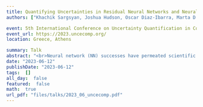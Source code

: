 ```yaml
---
title: Quantifying Uncertainties in Residual Neural Networks and Neural ODEs
authors: ["Khachik Sargsyan, Joshua Hudson, Oscar Diaz-Ibarra, Marta D’Elia, Habib N. Najm"]

event: 5th International Conference on Uncertainty Quantification in Computational Science and Engineering
event_url: https://2023.uncecomp.org/
location: Greece, Athens

summary: Talk
abstract: "<br>Neural network (NN) successes have permeated scientific problems, thereby helping computational model development and analysis tremendously. In particular, NNs have been employed as surrogates to replicate input-output maps in complex physical models, accelerating sample-intensive studies such as model calibration and sensitivity analysis. However, in most instances trained NNs are treated as deterministic. They typically do not come with an estimation of uncertainties that may be abundant due to the quality and amount of data, or due to the surrogate approximation itself.<br><br>In the context of uncertainty estimation, Bayesian methods provide an ideal path to infer NN weights while incorporating various sources of uncertainty in a consistent fashion. However, the strongly non-linear nature of NN models, the typically large number of deep NN weights, the lack of meaningful priors, as well as weight symmetries and invariance relations, all render exact Bayesian posterior distributions extremely difficult to compute or sample from. Variational approaches, as well as ensembling methods, provide viable alternatives accepting various degrees of approximation and empiricism.<br><br>This work focuses on special NN architectures, Residual NNs (ResNets) and their continuous counterparts, Neural ODEs (NODEs). ResNets feature extra connections between layers enabling incremental learning between layers. Their infinite-layer limit, NODEs can stand on the shoulders of the mature field of differential equations, opening doors for better training algorithms and improved generalization performance. Inspired by the continuous, NODE analogy, we will examine ResNet weight matrix parameterization as a function of depth. The choice of parameterization affects the capacity of the network, leading to regularization and a subsequent reduction of the generalization gap. More importantly, weight-parameterized ResNets as well as NODEs become more amenable to Bayesian treatment due to the reduction of the number of parameters and overall regularization of the loss, or log-posterior, surface.<br><br>We will demonstrate the performance of various Bayesian NN learning methods, including MCMC sampling, variational approximations and ensembling methods. We will highlight the improvements in training and generalization gained by using weight-parameterized ResNet and NODE architectures. Besides synthetic benchmark problems common in machine learning, we will illustrate the methods on various applications ranging from climate modeling to materials science.<br>"
date: "2023-06-12"
publishDate: "2023-06-12"
tags:  []
all_day:  false
featured:  false
math:  true
url_pdf: "files/talks/2023_06_uncecomp.pdf"
---
```


